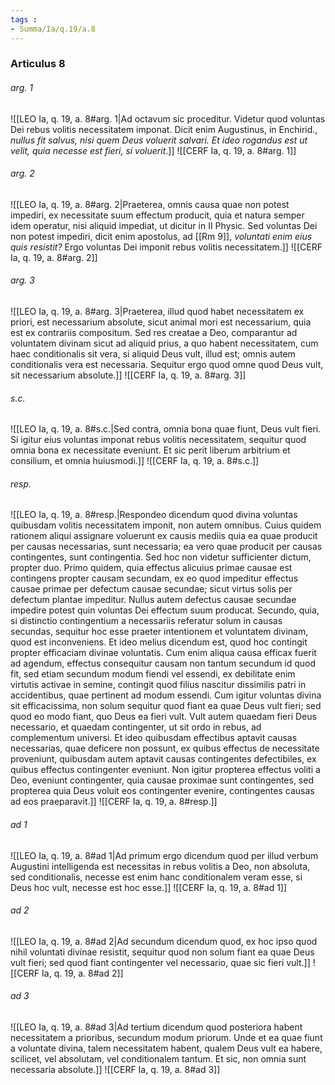 ```yaml
---
tags : 
- Summa/Ia/q.19/a.8
---
```


### Articulus 8

###### arg. 1
![[LEO Ia, q. 19, a. 8#arg. 1|Ad octavum sic proceditur. Videtur quod voluntas Dei rebus volitis necessitatem imponat. Dicit enim Augustinus, in Enchirid., *nullus fit salvus, nisi quem Deus voluerit salvari. Et ideo rogandus est ut velit, quia necesse est fieri, si voluerit*.]]
![[CERF Ia, q. 19, a. 8#arg. 1]]

###### arg. 2
![[LEO Ia, q. 19, a. 8#arg. 2|Praeterea, omnis causa quae non potest impediri, ex necessitate suum effectum producit, quia et natura semper idem operatur, nisi aliquid impediat, ut dicitur in II Physic. Sed voluntas Dei non potest impediri, dicit enim apostolus, ad [[Rm 9]], *voluntati enim eius quis resistit?* Ergo voluntas Dei imponit rebus volitis necessitatem.]]
![[CERF Ia, q. 19, a. 8#arg. 2]]

###### arg. 3
![[LEO Ia, q. 19, a. 8#arg. 3|Praeterea, illud quod habet necessitatem ex priori, est necessarium absolute, sicut animal mori est necessarium, quia est ex contrariis compositum. Sed res creatae a Deo, comparantur ad voluntatem divinam sicut ad aliquid prius, a quo habent necessitatem, cum haec conditionalis sit vera, si aliquid Deus vult, illud est; omnis autem conditionalis vera est necessaria. Sequitur ergo quod omne quod Deus vult, sit necessarium absolute.]]
![[CERF Ia, q. 19, a. 8#arg. 3]]

###### s.c.
![[LEO Ia, q. 19, a. 8#s.c.|Sed contra, omnia bona quae fiunt, Deus vult fieri. Si igitur eius voluntas imponat rebus volitis necessitatem, sequitur quod omnia bona ex necessitate eveniunt. Et sic perit liberum arbitrium et consilium, et omnia huiusmodi.]]
![[CERF Ia, q. 19, a. 8#s.c.]]

###### resp.
![[LEO Ia, q. 19, a. 8#resp.|Respondeo dicendum quod divina voluntas quibusdam volitis necessitatem imponit, non autem omnibus. Cuius quidem rationem aliqui assignare voluerunt ex causis mediis quia ea quae producit per causas necessarias, sunt necessaria; ea vero quae producit per causas contingentes, sunt contingentia. Sed hoc non videtur sufficienter dictum, propter duo. Primo quidem, quia effectus alicuius primae causae est contingens propter causam secundam, ex eo quod impeditur effectus causae primae per defectum causae secundae; sicut virtus solis per defectum plantae impeditur. Nullus autem defectus causae secundae impedire potest quin voluntas Dei effectum suum producat. Secundo, quia, si distinctio contingentium a necessariis referatur solum in causas secundas, sequitur hoc esse praeter intentionem et voluntatem divinam, quod est inconveniens. Et ideo melius dicendum est, quod hoc contingit propter efficaciam divinae voluntatis. Cum enim aliqua causa efficax fuerit ad agendum, effectus consequitur causam non tantum secundum id quod fit, sed etiam secundum modum fiendi vel essendi, ex debilitate enim virtutis activae in semine, contingit quod filius nascitur dissimilis patri in accidentibus, quae pertinent ad modum essendi. Cum igitur voluntas divina sit efficacissima, non solum sequitur quod fiant ea quae Deus vult fieri; sed quod eo modo fiant, quo Deus ea fieri vult. Vult autem quaedam fieri Deus necessario, et quaedam contingenter, ut sit ordo in rebus, ad complementum universi. Et ideo quibusdam effectibus aptavit causas necessarias, quae deficere non possunt, ex quibus effectus de necessitate proveniunt, quibusdam autem aptavit causas contingentes defectibiles, ex quibus effectus contingenter eveniunt. Non igitur propterea effectus voliti a Deo, eveniunt contingenter, quia causae proximae sunt contingentes, sed propterea quia Deus voluit eos contingenter evenire, contingentes causas ad eos praeparavit.]]
![[CERF Ia, q. 19, a. 8#resp.]]

###### ad 1
![[LEO Ia, q. 19, a. 8#ad 1|Ad primum ergo dicendum quod per illud verbum Augustini intelligenda est necessitas in rebus volitis a Deo, non absoluta, sed conditionalis, necesse est enim hanc conditionalem veram esse, si Deus hoc vult, necesse est hoc esse.]]
![[CERF Ia, q. 19, a. 8#ad 1]]

###### ad 2
![[LEO Ia, q. 19, a. 8#ad 2|Ad secundum dicendum quod, ex hoc ipso quod nihil voluntati divinae resistit, sequitur quod non solum fiant ea quae Deus vult fieri; sed quod fiant contingenter vel necessario, quae sic fieri vult.]]
![[CERF Ia, q. 19, a. 8#ad 2]]

###### ad 3
![[LEO Ia, q. 19, a. 8#ad 3|Ad tertium dicendum quod posteriora habent necessitatem a prioribus, secundum modum priorum. Unde et ea quae fiunt a voluntate divina, talem necessitatem habent, qualem Deus vult ea habere, scilicet, vel absolutam, vel conditionalem tantum. Et sic, non omnia sunt necessaria absolute.]]
![[CERF Ia, q. 19, a. 8#ad 3]]

